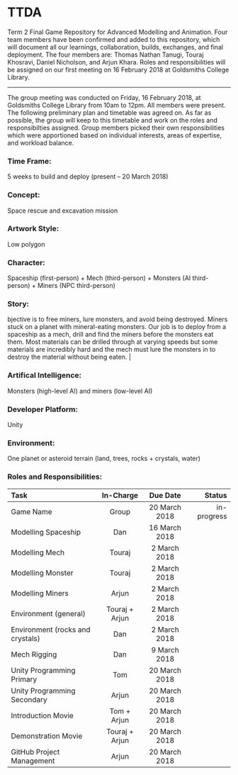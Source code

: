 # TTDA
Term 2 Final Game Repository for Advanced Modelling and Animation. Four team members have been confirmed and added to this repository, which will document all our learnings, collaboration, builds, exchanges, and final deployment. The four members are: Thomas Nathan Tanugi, Touraj Khosravi, Daniel Nicholson, and Arjun Khara. Roles and responsibilities will be assigned on our first meeting on 16 February 2018 at Goldsmiths College Library.

---

The group meeting was conducted on Friday, 16 February 2018, at Goldsmiths College Library from 10am to 12pm. All members were present. The following preliminary plan and timetable was agreed on. As far as possible, the group will keep to this timetable and work on the roles and responsibilties assigned. Group members picked their own responsibilities which were apportioned based on individual interests, areas of expertise, and workload balance.


### Time Frame: 
5 weeks to build and deploy (present – 20 March 2018)

### Concept:
Space rescue and excavation mission

### Artwork Style:
Low polygon

### Character:
Spaceship (first-person) + Mech (third-person) + Monsters (AI third-person) + Miners (NPC third-person)

### Story:
bjective is to free miners, lure monsters, and avoid being destroyed. Miners stuck on a planet with mineral-eating monsters. Our job is to deploy from a spaceship as a mech, drill and find the miners before the monsters eat them. Most materials can be drilled through at varying speeds but some materials are incredibly hard and the mech must lure the monsters in to destroy the material without being eaten. |

### Artifical Intelligence:
Monsters (high-level AI) and miners (low-level AI)

### Developer Platform:
Unity

### Environment:
One planet or asteroid terrain (land, trees, rocks + crystals, water)


### Roles and Responsibilities:

| Task  | In-Charge | Due Date | Status
| :------------- | :-------------: | :------------: | ------------: |
| Game Name | Group | 20 March 2018 | in-progress |
| Modelling Spaceship | Dan | 16 March 2018 | |
| Modelling Mech | Touraj | 2 March 2018 | |
| Modelling Monster | Touraj | 2 March 2018 | |
| Modelling Miners | Arjun | 2 March 2018 | |
| Environment (general) | Touraj + Arjun | 2 March 2018 | |
| Environment (rocks and crystals) | Dan  | 2 March 2018 | |
| Mech Rigging | Dan | 9 March 2018 | |
| Unity Programming Primary | Tom | 20 March 2018 | |
| Unity Programming Secondary | Arjun | 20 March 2018  | |
| Introduction Movie | Tom + Arjun | 20 March 2018 | |
| Demonstration Movie | Touraj + Arjun | 20 March 2018 | |
| GitHub Project Management | Arjun | 20 March 2018 | |
